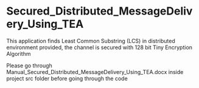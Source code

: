 # Secured_Distributed_MessageDelivery_Using_TEA
This application finds Least Common Substring (LCS) in distributed environment provided, the channel is secured with 128 bit Tiny Encryption  Algorithm

Please go through Manual_Secured_Distributed_MessageDelivery_Using_TEA.docx inside project src folder before going through the code
